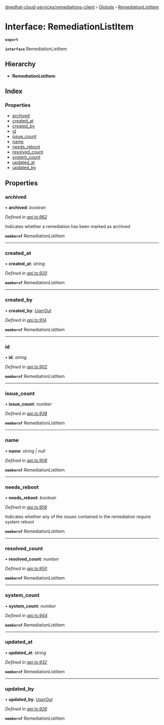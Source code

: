 [@redhat-cloud-services/remediations-client](../README.md) › [Globals](../globals.md) › [RemediationListItem](remediationlistitem.md)

# Interface: RemediationListItem

**`export`** 

**`interface`** RemediationListItem

## Hierarchy

* **RemediationListItem**

## Index

### Properties

* [archived](remediationlistitem.md#archived)
* [created_at](remediationlistitem.md#created_at)
* [created_by](remediationlistitem.md#created_by)
* [id](remediationlistitem.md#id)
* [issue_count](remediationlistitem.md#issue_count)
* [name](remediationlistitem.md#name)
* [needs_reboot](remediationlistitem.md#needs_reboot)
* [resolved_count](remediationlistitem.md#resolved_count)
* [system_count](remediationlistitem.md#system_count)
* [updated_at](remediationlistitem.md#updated_at)
* [updated_by](remediationlistitem.md#updated_by)

## Properties

###  archived

• **archived**: *boolean*

*Defined in [api.ts:962](https://github.com/fhlavac/javascript-clients/blob/master/packages/remediations/api.ts#L962)*

Indicates whether a remediation has been marked as archived

**`memberof`** RemediationListItem

___

###  created_at

• **created_at**: *string*

*Defined in [api.ts:920](https://github.com/fhlavac/javascript-clients/blob/master/packages/remediations/api.ts#L920)*

**`memberof`** RemediationListItem

___

###  created_by

• **created_by**: *[UserOut](userout.md)*

*Defined in [api.ts:914](https://github.com/fhlavac/javascript-clients/blob/master/packages/remediations/api.ts#L914)*

**`memberof`** RemediationListItem

___

###  id

• **id**: *string*

*Defined in [api.ts:902](https://github.com/fhlavac/javascript-clients/blob/master/packages/remediations/api.ts#L902)*

**`memberof`** RemediationListItem

___

###  issue_count

• **issue_count**: *number*

*Defined in [api.ts:938](https://github.com/fhlavac/javascript-clients/blob/master/packages/remediations/api.ts#L938)*

**`memberof`** RemediationListItem

___

###  name

• **name**: *string | null*

*Defined in [api.ts:908](https://github.com/fhlavac/javascript-clients/blob/master/packages/remediations/api.ts#L908)*

**`memberof`** RemediationListItem

___

###  needs_reboot

• **needs_reboot**: *boolean*

*Defined in [api.ts:956](https://github.com/fhlavac/javascript-clients/blob/master/packages/remediations/api.ts#L956)*

Indicates whether any of the issues contained in the remediation require system reboot

**`memberof`** RemediationListItem

___

###  resolved_count

• **resolved_count**: *number*

*Defined in [api.ts:950](https://github.com/fhlavac/javascript-clients/blob/master/packages/remediations/api.ts#L950)*

**`memberof`** RemediationListItem

___

###  system_count

• **system_count**: *number*

*Defined in [api.ts:944](https://github.com/fhlavac/javascript-clients/blob/master/packages/remediations/api.ts#L944)*

**`memberof`** RemediationListItem

___

###  updated_at

• **updated_at**: *string*

*Defined in [api.ts:932](https://github.com/fhlavac/javascript-clients/blob/master/packages/remediations/api.ts#L932)*

**`memberof`** RemediationListItem

___

###  updated_by

• **updated_by**: *[UserOut](userout.md)*

*Defined in [api.ts:926](https://github.com/fhlavac/javascript-clients/blob/master/packages/remediations/api.ts#L926)*

**`memberof`** RemediationListItem
